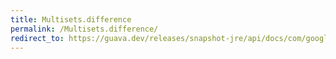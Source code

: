```yaml
---
title: Multisets.difference
permalink: /Multisets.difference/
redirect_to: https://guava.dev/releases/snapshot-jre/api/docs/com/google/common/collect/Multisets.html#difference-com.google.common.collect.Multiset-com.google.common.collect.Multiset-
---
```

